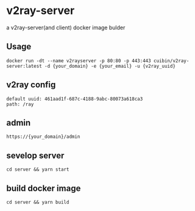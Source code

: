 # v2ray-server
a v2ray-server(and client) docker image bulder

## Usage
```
docker run -dt --name v2rayserver -p 80:80 -p 443:443 cuibin/v2ray-server:latest -d {your_domain} -e {your_email} -u {v2ray_uuid}
```

## v2ray config
```
default uuid: 461aad1f-687c-4188-9abc-80073a618ca3
path: /ray
```

## admin
```
https://{your_domain}/admin
```

## sevelop server
```
cd server && yarn start
```

## build docker image
```
cd server && yarn build
```
